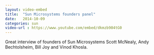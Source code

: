 ```yaml
---
layout: video-embed
title:  "Sun Microsystems founders panel"
date:   2014-10-09
categories: sun
video-url : https://www.youtube.com/embed/dkmzb904tG0
---
```

Great interview of founders of Sun Microsystems Scott McNealy, Andy Bechtolsheim, Bill Joy and Vinod Khosla. 
